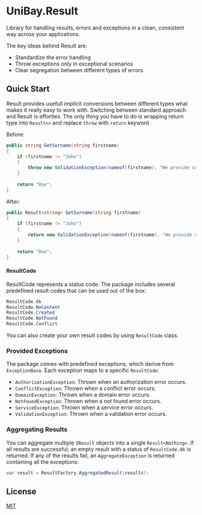 # UniBay.Result

Library for handling results, errors and  exceptions in a clean, consistent way across your applications.

The key ideas behind Result are:

- Standardize the error handling
- Throw exceptions only in exceptional scenarios
- Clear segregation between different types of errors

## Quick Start

Result provides usefull implicit conversions between different types what makes it really easy to work with.
Switching between standard approach and Result is effortles.
The only thing you have to do is wrapping return type into `Result<>` and replace `throw` with `return` keyword

Before:
```csharp
public string GetSurname(string firstname)
{
    if (firstname != "John")
    {
        throw new ValidationException(nameof(firstname), "We provide surnames only for Johns.");
    }
    
    return "Doe";
}
```

After:
```csharp
public Result<string> GetSurname(string firstname)
{
    if (firstname != "John")
    {
        return new ValidationException(nameof(firstname), "We provide surnames only for Johns.");
    }
    
    return "Doe";
}
```


#### ResultCode

ResultCode represents a status code. The package includes several predefined result codes that can be used out of the box:

```csharp
ResultCode.Ok
ResultCode.NoContent
ResultCode.Created
ResultCode.NotFound
ResultCode.Conflict
```

You can also create your own result codes by using  `ResultCode` class.


### Provided Exceptions

The package comes with predefined exceptions, which derive from `ExceptionBase`. Each exception maps to a specific `ResultCode`:

- `AuthorizationException`: Thrown when an authorization error occurs.
- `ConflictException`: Thrown when a conflict error occurs.
- `DomainException`: Thrown when a domain error occurs.
- `NotFoundException`: Thrown when a not found error occurs.
- `ServiceException`: Thrown when a service error occurs.
- `ValidationException`: Thrown when a validation error occurs.


### Aggregating Results

You can aggregate multiple `IResult` objects into a single `Result<Nothing>`. If all results are successful, an empty result with a status of `ResultCode.Ok` is returned. If any of the results fail, an `AggregateException` is returned containing all the exceptions:


```csharp
var result = ResultFactory.AggregatedResult(results);
```

## License

[MIT](LICENSE)